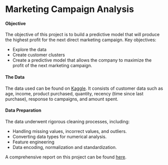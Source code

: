 # Marketing Campaign Analysis

#### Objective
The objective of this project is to build a predictive model that will produce the highest profit for the next direct marketing campaign. Key objectives:
- Explore the data
- Create customer clusters 
- Create a predictive model that allows the company to maximize the profit of the next marketing campaign.

#### The Data 
The data used can be found on [Kaggle](https://www.kaggle.com/datasets/rodsaldanha/arketing-campaign). It consists of customer data such as age, income, product purchased, quantity, recency (time since last purchase), response to campaigns, and amount spent.

#### Data Preparation
The data underwent rigorous cleaning processes, including:

- Handling missing values, incorrect values, and outliers.
- Converting data types for numerical analysis.
- Feature engineering
- Data encoding, normalization and standardization.

A comprehensive report on this project can be found [here](https://medium.com/@dooterior).
